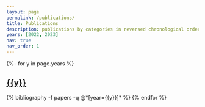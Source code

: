 ```yaml
---
layout: page
permalink: /publications/
title: Publications
description: publications by categories in reversed chronological order. generated by jekyll-scholar.
years: [2022, 2023]
nav: true
nav_order: 1
---
```

<!-- _pages/publications.md -->
<div class="publications">

{%- for y in page.years %}
  <h2 class="year"><a href="">{{y}}</a></h2>
  {% bibliography -f papers -q @*[year={{y}}]* %}
{% endfor %}

</div>
